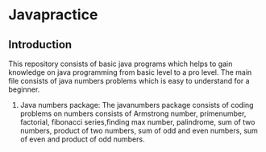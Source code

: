 # Javapractice
## Introduction
This repository consists of basic java programs which helps to gain knowledge on java programming from basic level to a pro level. The main file consists of java 
numbers problems which is easy to understand for a beginner.
 
1. Java numbers package: The javanumbers package consists of coding problems on numbers consists of Armstrong number, primenumber, factorial, fibonacci series,finding max number, palindrome, sum of two numbers, product of two numbers, sum of odd and even numbers, sum of even and product of odd numbers.
